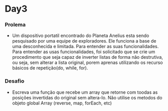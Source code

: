 
# Day3

### Prolema
- Um dispositivo portatil encontrado do Planeta Anelius esta sendo pesquisado por uma equipe de exploradores. Ele funciona a base de uma desconhecida e limitada. Para entender as suas funcionalidades. Para entender as usas funcionalidades, foi solicitado que se crie um procedimento que seja capaz de inverter listas de forma não destrutiva, ou seja, sem alterar a lista original, porem aprenas utilizando os recurso básicos de repetição(do, while, for).

### Desafio

- Escreva uma função que recebe um array que retorne com toodas as posições invertidas do original sem altera-lo. Não utilise os metodos do objeto global Array (reverse, map, forEach, etc)